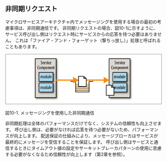 ## 非同期リクエスト

マイクロサービスアーキテクチャ内でメッセージングを使用する場合の最初の考慮事項は、非同期通信です。
非同期リクエストの場合、図10-1に示すように、サービス呼び出し側はリクエスト時にサービスからの応答を待つ必要はありません。
これは「ファイア・アンド・フォーゲット（撃ちっ放し）」処理と呼ばれることもあります。

![メッセージングを使用した非同期通信](img/10-1.png)

図10-1. メッセージングを使用した非同期通信

非同期処理は全体のパフォーマンスだけでなく、システムの信頼性も向上させます。
呼び出し側は、必要がなければ応答を待つ必要がないため、パフォーマンスが向上します。
配送保証の仕組みにより、メッセージブローカはサービスが最終的にメッセージを受信することを保証します。
呼び出し側はサービスと通信するときにタイムアウト値の設定やサーキットブレーカパターンの使用に苦慮する必要がなくなるため信頼性が向上します（第2章を参照）。
